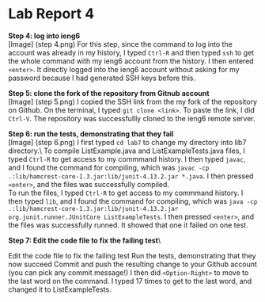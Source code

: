 # Lab Report 4

**Step 4: log into ieng6**\
[Image] (step 4.png)
For this step, since the command to log into the account was already in my history, I typed `Ctrl-R` and then typed `ssh` to get the whole command with my ieng6 account from the history. I then entered `<enter>`. It directly logged into the ieng6 account without asking for my password because I had generated SSH keys before this.

**Step 5: clone the fork of the repository from Gitnub account**\
[Image] (step 5.png)
I copied the SSH link from the my fork of the repository on Github. On the terminal, I typed `git clone <link>`. To paste the link, I did `Ctrl-V`. The repository was successfullly cloned to the ieng6 remote server. 

**Step 6: run the tests, demonstrating that they fail**\
[Image] (step 6.png)
I first typed `cd lab7` to change my directory into lib7 directory.\ 
To compile ListExample.java and ListExampleTests.java files, I typed `Ctrl-R` to get access to my commmand history. I then typed `javac`, and I found the command for compiling, which was `javac -cp .:lib/hamcrest-core-1.3.jar:lib/junit-4.13.2.jar *.java`. I then pressed `<enter>`, and the files was successfully compiled.\
To run the files, I typed `Ctrl-R` to get access to my commmand history. I then typed `lib`, and I found the command for compiling, which was `java -cp .:lib/hamcrest-core-1.3.jar:lib/junit-4.13.2.jar org.junit.runner.JUnitCore ListExampleTests`. I then pressed `<enter>`, and the files was successfully runned. It showed that one it failed on one test.
  
**Step 7: Edit the code file to fix the failing test**\


Edit the code file to fix the failing test
Run the tests, demonstrating that they now succeed
Commit and push the resulting change to your Github account (you can pick any commit message!)
I then did `<Option-Right>` to move to the last word on the command. I typed <right> 17 times to get to the last word, and changed it to ListExampleTests.

